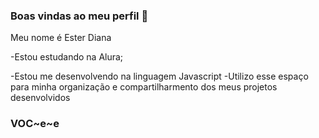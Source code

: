 ### Boas vindas ao meu perfil 💟

Meu nome é Ester Diana

-Estou estudando na Alura;

-Estou me desenvolvendo na linguagem Javascript
-Utilizo esse espaço para minha organização e compartilharmento dos meus projetos desenvolvidos

### VOC~e~e
